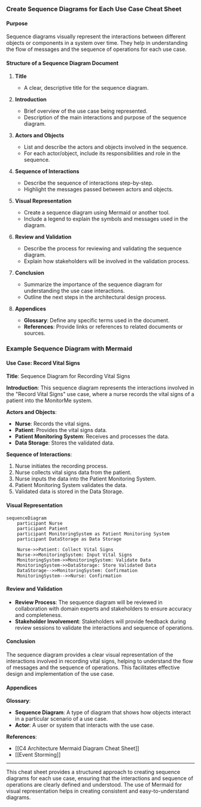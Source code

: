 ### Create Sequence Diagrams for Each Use Case Cheat Sheet

#### **Purpose**
Sequence diagrams visually represent the interactions between different objects or components in a system over time. They help in understanding the flow of messages and the sequence of operations for each use case.

#### **Structure of a Sequence Diagram Document**

1. **Title**
   - A clear, descriptive title for the sequence diagram.

2. **Introduction**
   - Brief overview of the use case being represented.
   - Description of the main interactions and purpose of the sequence diagram.

3. **Actors and Objects**
   - List and describe the actors and objects involved in the sequence.
   - For each actor/object, include its responsibilities and role in the sequence.

4. **Sequence of Interactions**
   - Describe the sequence of interactions step-by-step.
   - Highlight the messages passed between actors and objects.

5. **Visual Representation**
   - Create a sequence diagram using Mermaid or another tool.
   - Include a legend to explain the symbols and messages used in the diagram.

6. **Review and Validation**
   - Describe the process for reviewing and validating the sequence diagram.
   - Explain how stakeholders will be involved in the validation process.

7. **Conclusion**
   - Summarize the importance of the sequence diagram for understanding the use case interactions.
   - Outline the next steps in the architectural design process.

8. **Appendices**
   - **Glossary**: Define any specific terms used in the document.
   - **References**: Provide links or references to related documents or sources.

### Example Sequence Diagram with Mermaid

#### Use Case: Record Vital Signs

**Title**: Sequence Diagram for Recording Vital Signs

**Introduction**:
This sequence diagram represents the interactions involved in the "Record Vital Signs" use case, where a nurse records the vital signs of a patient into the MonitorMe system.

**Actors and Objects**:
- **Nurse**: Records the vital signs.
- **Patient**: Provides the vital signs data.
- **Patient Monitoring System**: Receives and processes the data.
- **Data Storage**: Stores the validated data.

**Sequence of Interactions**:
1. Nurse initiates the recording process.
2. Nurse collects vital signs data from the patient.
3. Nurse inputs the data into the Patient Monitoring System.
4. Patient Monitoring System validates the data.
5. Validated data is stored in the Data Storage.

#### Visual Representation

```mermaid
sequenceDiagram
    participant Nurse
    participant Patient
    participant MonitoringSystem as Patient Monitoring System
    participant DataStorage as Data Storage

    Nurse->>Patient: Collect Vital Signs
    Nurse->>MonitoringSystem: Input Vital Signs
    MonitoringSystem->>MonitoringSystem: Validate Data
    MonitoringSystem->>DataStorage: Store Validated Data
    DataStorage-->>MonitoringSystem: Confirmation
    MonitoringSystem-->>Nurse: Confirmation
```

#### Review and Validation

- **Review Process**: The sequence diagram will be reviewed in collaboration with domain experts and stakeholders to ensure accuracy and completeness.
- **Stakeholder Involvement**: Stakeholders will provide feedback during review sessions to validate the interactions and sequence of operations.

#### Conclusion

The sequence diagram provides a clear visual representation of the interactions involved in recording vital signs, helping to understand the flow of messages and the sequence of operations. This facilitates effective design and implementation of the use case.

#### Appendices

**Glossary**:
- **Sequence Diagram**: A type of diagram that shows how objects interact in a particular scenario of a use case.
- **Actor**: A user or system that interacts with the use case.

**References**:
- [[C4 Architecture Mermaid Diagram Cheat Sheet]]
- [[Event Storming]]

---

This cheat sheet provides a structured approach to creating sequence diagrams for each use case, ensuring that the interactions and sequence of operations are clearly defined and understood. The use of Mermaid for visual representation helps in creating consistent and easy-to-understand diagrams.